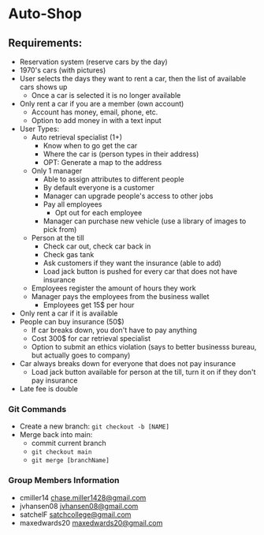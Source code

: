 # Auto-Shop

## Requirements: 
* Reservation system (reserve cars by the day)
* 1970's cars (with pictures)
* User selects the days they want to rent a car, then the list of available cars shows up
    * Once a car is selected it is no longer available
* Only rent a car if you are a member (own account)
    * Account has money, email, phone, etc.
    * Option to add money in with a text input
* User Types:
    * Auto retrieval specialist (1+)
        * Know when to go get the car
        * Where the car is (person types in their address)
        * OPT: Generate a map to the address
    * Only 1 manager 
        * Able to assign attributes to different people
        * By default everyone is a customer
        * Manager can upgrade people's access to other jobs
        * Pay all employees
            * Opt out for each employee
        * Manager can purchase new vehicle (use a library of images to pick from)
    * Person at the till
        * Check car out, check car back in
        * Check gas tank
        * Ask customers if they want the insurance (able to add)
        * Load jack button is pushed for every car that does not have insurance
    * Employees register the amount of hours they work
    * Manager pays the employees from the business wallet
        * Employees get 15$ per hour 
* Only rent a car if it is available
* People can buy insurance (50$)
    * If car breaks down, you don't have to pay anything
    * Cost 300$ for car retrieval specialist
    * Option to submit an ethics violation (says to better businesss bureau, but actually goes to company)
* Car always breaks down for everyone that does not pay insurance
    * Load jack button available for person at the till, turn it on if they don't pay insurance
* Late fee is double 


### Git Commands
* Create a new branch: `git checkout -b [NAME]`
* Merge back into main:
    * commit current branch
    * `git checkout main`
    * `git merge [branchName]`


### Group Members Information
* cmiller14 chase.miller1428@gmail.com
* jvhansen08 jvhansen08@gmail.com
* satchelF satchcollege@gmail.com
* maxedwards20 maxedwards20@gmail.com

